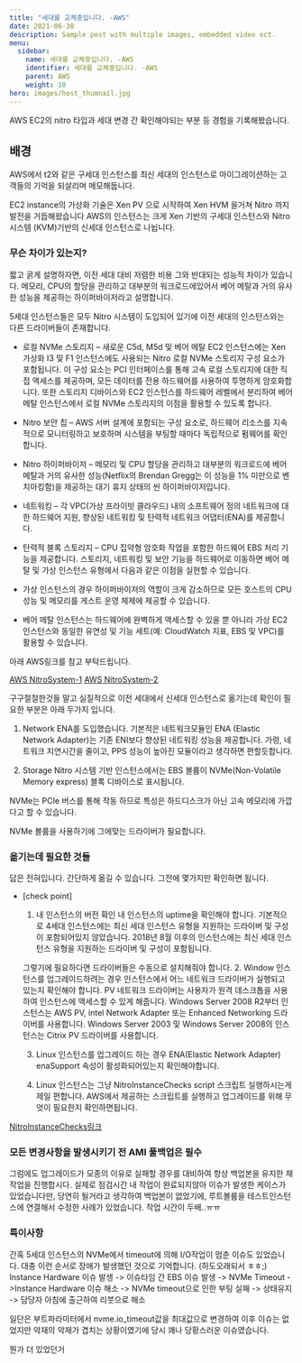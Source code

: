 ```yaml
---
title: "세대를 교체중입니다. -AWS"
date: 2021-06-30
description: Sample post with multiple images, embedded video ect.
menu:
  sidebar:
    name: 세대를 교체중입니다. -AWS
    identifier: 세대를 교체중입니다. -AWS
    parent: AWS
    weight: 10
hero: images/host_thumnail.jpg
---
```

AWS EC2의 nitro 타입과 세대 변경 간 확인해야되는 부분 등 경험을 기록해봤습니다.
<!--more-->

## 배경
AWS에서 t2와 같은 구세대 인스턴스를 최신 세대의 인스턴스로 마이그레이션하는 고객들의 기억을 되살리며 메모해둡니다.

EC2 instance의 가상화 기술은 Xen PV 으로 시작하여 Xen HVM 을거쳐 Nitro 까지 발전을 거듭해왔습니다
AWS의 인스턴스는 크게 Xen 기반의 구세대 인스턴스와 Nitro 시스템 (KVM)기반의 신세대 인스턴스로 나뉩니다.

### 무슨 차이가 있는지?
짧고 굵게 설명하자면, 이전 세대 대비 저렴한 비용 그와 반대되는 성능적 차이가 있습니다.
메모리, CPU의 할당을 관리하고 대부분의 워크로드에있어서 베어 메탈과 거의 유사한 성능을 제공하는 하이퍼바이저라고 설명합니다.

5세대 인스턴스들은 모두 Nitro 시스템이 도입되어 있기에 이전 세대의 인스턴스와는 다른 드라이버들이 존재합니다.

- 로컬 NVMe 스토리지 – 새로운 C5d, M5d 및 베어 메탈 EC2 인스턴스에는 Xen 가상화 I3 및 F1 인스턴스에도 사용되는 Nitro 로컬 NVMe 스토리지 구성 요소가 포함됩니다. 이 구성 요소는 PCI 인터페이스를 통해 고속 로컬 스토리지에 대한 직접 액세스를 제공하며, 모든 데이터를 전용 하드웨어를 사용하여 투명하게 암호화합니다. 또한 스토리지 디바이스와 EC2 인스턴스를 하드웨어 레벨에서 분리하여 베어 메탈 인스턴스에서 로컬 NVMe 스토리지의 이점을 활용할 수 있도록 합니다.

- Nitro 보안 칩 – AWS 서버 설계에 포함되는 구성 요소로, 하드웨어 리소스를 지속적으로 모니터링하고 보호하며 시스템을 부팅할 때마다 독립적으로 펌웨어를 확인합니다.
- Nitro 하이퍼바이저 – 메모리 및 CPU 할당을 관리하고 대부분의 워크로드에 베어 메탈과 거의 유사한 성능(Netflix의 Brendan Gregg는 이 성능을 1% 미만으로 벤치마킹함)을 제공하는 대기 휴지 상태의 씬 하이퍼바이저입니다.
- 네트워킹 – 각 VPC(가상 프라이빗 클라우드) 내의 소프트웨어 정의 네트워크에 대한 하드웨어 지원, 향상된 네트워킹 및 탄력적 네트워크 어댑터(ENA)를 제공합니다.
- 탄력적 블록 스토리지 – CPU 집약형 암호화 작업을 포함한 하드웨어 EBS 처리 기능을 제공합니다.
스토리지, 네트워킹 및 보안 기능을 하드웨어로 이동하면 베어 메탈 및 가상 인스턴스 유형에서 다음과 같은 이점을 실현할 수 있습니다.
- 가상 인스턴스의 경우 하이퍼바이저의 역할이 크게 감소하므로 모든 호스트의 CPU 성능 및 메모리를 게스트 운영 체제에 제공할 수 있습니다.
- 베어 메탈 인스턴스는 하드웨어에 완벽하게 액세스할 수 있을 뿐 아니라 가상 EC2 인스턴스와 동일한 유연성 및 기능 세트(예: CloudWatch 지표, EBS 및 VPC)를 활용할 수 있습니다.

아래 AWS링크를 참고 부탁드립니다.

[AWS NitroSystem-1](https://aws.amazon.com/ko/blogs/korea/amazon-ec2-update-additional-instance-types-nitro-system-and-cpu-options/)
[AWS NitroSystem-2](https://aws.amazon.com/ko/ec2/nitro/)

구구절절한것들 말고 실질적으로 이전 세대에서 신세대 인스턴스로 옮기는데 확인이 필요한 부분은 아래 두가지 입니다.
1. Network
ENA를 도입했습니다. 기본적은 네트워크모듈인 ENA (Elastic Network Adapter)는 기존 ENI보다 향상된 네트워킹 성능을 제공합니다.
가령, 네트워크 지연시간을 줄이고, PPS 성능이 높아진 모듈이라고 생각하면 편할듯합니다.

2. Storage
Nitro 시스템 기반 인스턴스에서는 EBS 볼륨이 NVMe(Non-Volatile Memory express) 블록 디바이스로 표시됩니다.

NVMe는 PCIe 버스를 통해 작동 하므로 특성은 하드디스크가 아닌 고속 메모리에 가깝다고 할 수 있습니다.

NVMe 볼륨을 사용하기에 그에맞는 드라이버가 필요합니다.

### 옮기는데 필요한 것들
답은 전혀입니다. 간단하게 옮길 수 있습니다. 그전에 몇가지만 확인하면 됩니다.

- [check point] 
  1. 내 인스턴스의 버전 확인
   내 인스턴스의 uptime을 확인해야 합니다. 기본적으로 4세대 인스턴스에는 최신 세대 인스턴스 유형을 지원하는 드라이버 및 구성이  포함되어있지 않았습니다. 2018년 8월 이후의 인스턴스에는 최신 세대 인스턴스 유형을 지원하는 드라이버 및 구성이 포함됩니다. 
  
  그렇기에 필요하다면 드라이버들은 수동으로 설치해줘야 합니다.
  2. Window 인스턴스를 업그레이드하려는 경우
   인스턴스에서 어느 네트워크 드라이버가 실행되고 있는지 확인해야 합니다. PV 네트워크 드라이버는 사용자가 원격 데스크톱을 사용하여 인스턴스에 액세스할 수 있게 해줍니다. Windows Server 2008 R2부터 인스턴스는 AWS PV, intel Network Adapter 또는 Enhanced Networking 드라이버를 사용합니다. Windows Server 2003 및 Windows Server 2008의 인스턴스는 Citrix PV 드라이버를 사용합니다.

  3. Linux 인스턴스를 업그레이드 하는 경우
   ENA(Elastic Network Adapter) enaSupport 속성이 활성화되어있는지 확인해야합니다.

  4. Linux 인스턴스는 그냥 NitroInstanceChecks script 스크립트 실행하시는게 제일 편합니다.
  AWS에서 제공하는 스크립트를 실행하고 업그레이드를 위해 무엇이 필요한지 확인하면됩니다.

[NitroInstanceChecks링크](https://github.com/awslabs/aws-support-tools/tree/master/EC2/NitroInstanceChecks)

### 모든 변경사항을 발생시키기 전 AMI 풀백업은 필수
그럼에도 업그레이드가 모종의 이유로 실패할 경우를 대비하여 항상 백업본을 유지한 채 작업을 진행합시다.
실제로 점검시간 내 작업이 완료되지않아 이슈가 발생한 케이스가 있었습니다만, 당연히 될거라고 생각하여 백업본이 없었기에,
루트볼륨을 테스트인스턴스에 연결해서 수정한 사례가 있었습니다. 작업 시간이 두배..ㅠㅠ

### 특이사항
간혹 5세대 인스턴스의 NVMe에서 timeout에 의해 I/O작업이 멈춘 이슈도 있었습니다.
대충 이런 순서로 장애가 발생했던 것으로 기억합니다. (하도오래되서 ㅎㅎ;)
Instance Hardware 이슈 발생 -> 이슈타임 간 EBS 이슈 발생 -> NVMe Timeout ->Instance Hardware 이슈 해소 -> NVMe timeout으로 인한 부팅 실패 -> 상태유지 -> 담당자 아침에 출근하여 리붓으로 해소 

일단은 부트파라미터에서 nvme.io_timeout값을 최대값으로 변경하여 이후 이슈는 없었지만 
악재의 악재가 겹치는 상황이였기에 당시 꽤나 당황스러운 이슈였습니다.

뭔가 더 있었던거 